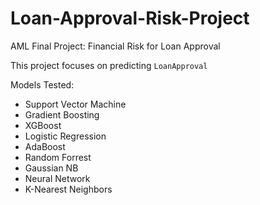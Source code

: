 # Loan-Approval-Risk-Project
AML Final Project: Financial Risk for Loan Approval

This project focuses on predicting `LoanApproval` 

Models Tested: 
- Support Vector Machine 
- Gradient Boosting 
- XGBoost 
- Logistic Regression 
- AdaBoost 
- Random Forrest 
- Gaussian NB
- Neural Network 
- K-Nearest Neighbors 

